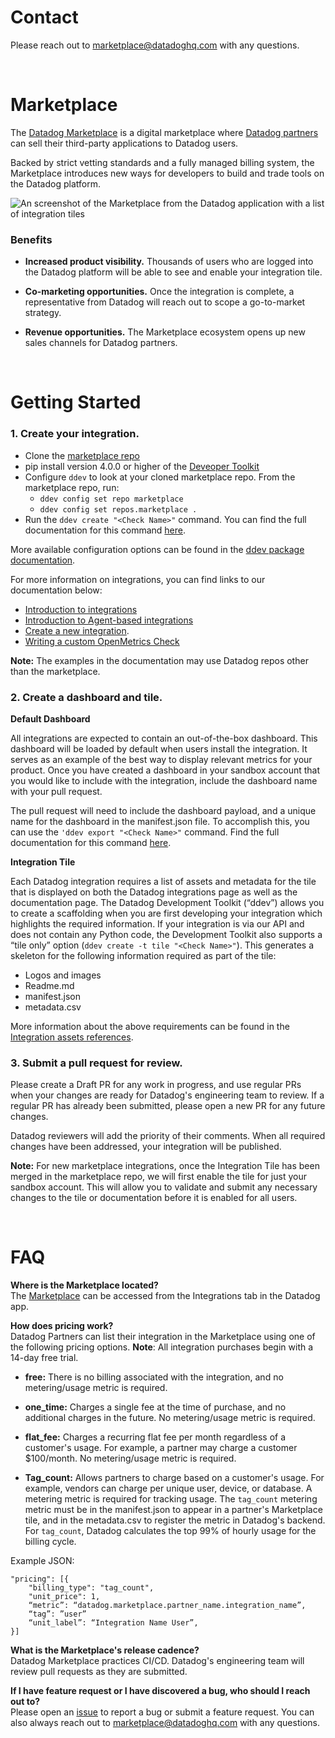 # Contact
Please reach out to marketplace@datadoghq.com with any questions.

<p>&nbsp;</p> 

# Marketplace
The [Datadog Marketplace](https://www.datadoghq.com/blog/datadog-marketplace/) is a digital marketplace where [Datadog partners](https://www.datadoghq.com/partner/) can sell their third-party applications to Datadog users. 

Backed by strict vetting standards and a fully managed billing system, the Marketplace introduces new ways for developers to build and trade tools on the Datadog platform.

![An screenshot of the Marketplace from the Datadog application with a list of integration tiles](https://imgix.datadoghq.com/img/blog/datadog-marketplace/marketplace-cover-2.png?fit=max)

### Benefits

- **Increased product visibility.**
Thousands of users who are logged into the Datadog platform will be able to see and enable your integration tile.

- **Co-marketing opportunities.**
Once the integration is complete, a representative from Datadog will reach out to scope a go-to-market strategy.

- **Revenue opportunities.**
The Marketplace ecosystem opens up new sales channels for Datadog partners.

<p>&nbsp;</p> 

# Getting Started
### 1. Create your integration.
- Clone the [marketplace repo](https://github.com/DataDog/marketplace)
- pip install version 4.0.0 or higher of the [Deveoper Toolkit](https://github.com/DataDog/integrations-core/tree/master/datadog_checks_dev)
- Configure `ddev` to look at your cloned marketplace repo. From the marketplace repo, run:
  - `ddev config set repo marketplace`
  - `ddev config set repos.marketplace .`
- Run the `ddev create "<Check Name>"` command. You can find the full documentation for this command [here](https://datadoghq.dev/integrations-core/ddev/cli/#create).

More available configuration options can be found in the [ddev package documentation](https://datadoghq.dev/integrations-core/ddev/configuration/).

For more information on integrations, you can find links to our documentation below: 
- [Introduction to integrations](https://docs.datadoghq.com/getting_started/integrations/)
- [Introduction to Agent-based integrations](https://docs.datadoghq.com/developers/integrations/)
- [Create a new integration](https://docs.datadoghq.com/developers/integrations/new_check_howto/?tab=configurationtemplate).
- [Writing a custom OpenMetrics Check](https://docs.datadoghq.com/developers/prometheus/)

**Note:** The examples in the documentation may use Datadog repos other than the marketplace.

### 2. Create a dashboard and tile.

**Default Dashboard**

All integrations are expected to contain an out-of-the-box dashboard. This dashboard will be loaded by default when users install the integration. It serves as an example of the best way to display relevant metrics for your product. Once you have created a dashboard in your sandbox account that you would like to include with the integration, include the dashboard name with your pull request. 

The pull request will need to include the dashboard payload, and a unique name for the dashboard in the manifest.json file. To accomplish this, you can use the `'ddev export "<Check Name>"` command. Find the full documentation for this command [here](https://datadoghq.dev/integrations-core/ddev/cli/#export).

**Integration Tile**

Each Datadog integration requires a list of assets and metadata for the tile that is displayed on both the Datadog integrations page as well as the documentation page. The Datadog Development Toolkit (“ddev”) allows you to create a scaffolding when you are first developing your integration which highlights the required information. If your integration is via our API and does not contain any Python code, the Development Toolkit also supports a “tile only” option (`ddev create -t tile "<Check Name>"`). This generates a skeleton for the following information required as part of the tile:
- Logos and images 
- Readme.md
- manifest.json
- metadata.csv

More information about the above requirements can be found in the [Integration assets references](https://docs.datadoghq.com/developers/integrations/check_references/).

### 3. Submit a pull request for review.
Please create a Draft PR for any work in progress, and use regular PRs when your changes are ready for Datadog's engineering team to review. If a regular PR has already been submitted, please open a new PR for any future changes.

Datadog reviewers will add the priority of their comments. When all required changes have been addressed, your integration will be published.

**Note:** For new marketplace integrations, once the Integration Tile has been merged in the marketplace repo, we will first enable the tile for just your sandbox account. This will allow you to validate and submit any necessary changes to the tile or documentation before it is enabled for all users. 

<p>&nbsp;</p> 

# FAQ

**Where is the Marketplace located?**\
The [Marketplace](https://app.datadoghq.com/marketplace) can be accessed from the Integrations tab in the Datadog app.

**How does pricing work?**\
Datadog Partners can list their integration in the Marketplace using one of the following pricing options. **Note**: All integration purchases begin with a 14-day free trial.
- **free:** There is no billing associated with the integration, and no metering/usage metric is required.
 
- **one_time:** Charges a single fee at the time of purchase, and no additional charges in the future. No metering/usage metric is required.

- **flat_fee:** Charges a recurring flat fee per month regardless of a customer's usage. For example, a partner may charge a customer $100/month. No metering/usage metric is required.

- **Tag_count:** Allows partners to charge based on a customer's usage. For example, vendors can charge per unique user, device, or database. A metering metric is required for tracking usage. The `tag_count` metering metric must be in the manifest.json to appear in a partner's Marketplace tile, and in the metadata.csv to register the metric in Datadog's backend. For `tag_count`, Datadog calculates the top 99% of hourly usage for the billing cycle.

Example JSON:
```
"pricing": [{
    "billing_type": "tag_count",
    "unit_price": 1,
    “metric”: “datadog.marketplace.partner_name.integration_name”,
    “tag”: ”user”
    “unit_label”: “Integration Name User”,
}]
```

**What is the Marketplace's release cadence?**\
Datadog Marketplace practices CI/CD. Datadog's engineering team will review pull requests as they are submitted.

**If I have feature request or I have discovered a bug, who should I reach out to?**\
Please open an [issue](https://github.com/DataDog/marketplace/issues) to report a bug or submit a feature request. You can also always reach out to marketplace@datadoghq.com with any questions.
